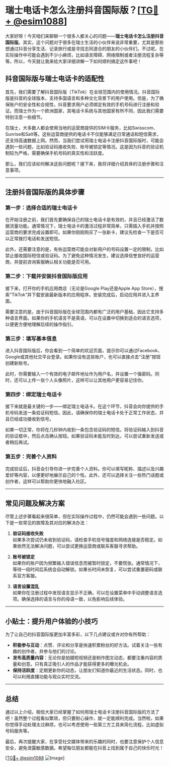 # 瑞士电话卡怎么注册抖音国际版？[[TG💪+ @esim1088](https://t.me/s/esim1088)]

大家好呀！今天咱们来聊聊一个很多人都关心的问题——**瑞士电话卡怎么注册抖音国际版**。其实，这个问题对于很多在瑞士生活的小伙伴来说非常重要，尤其是那些想通过抖音分享生活、记录旅行或是寻找志同道合的朋友的小伙伴们。不过呢，在实际操作中可能会遇到不少小麻烦，比如语言障碍、网络限制或者注册流程复杂等等。所以，今天就让我来给大家详细讲解一下如何顺利搞定这件事吧！

## 抖音国际版与瑞士电话卡的适配性

首先，我们需要了解抖音国际版（TikTok）在全球范围内的使用情况。抖音国际版是抖音的全球版本，支持多国语言和多种文化背景下的用户使用。但是，为了确保账户的安全性和合规性，抖音要求用户必须绑定有效的手机号码进行注册和验证。而瑞士作为一个欧洲国家，其电话卡系统与其他国家有所不同，因此我们需要特别注意一些细节。

在瑞士，大多数人都会使用当地的运营商提供的SIM卡服务，比如Swisscom、Sunrise和Salt等。这些运营商提供的电话卡不仅能够满足日常通话和短信需求，还支持高速数据上网。然而，当我们尝试用瑞士电话卡注册抖音国际版时，可能会遇到一些问题，比如验证码接收失败、账号被锁定等情况。这是因为抖音的验证机制较为严格，需要确保手机号码的真实性和活跃度。

那么，我们应该如何解决这些问题呢？接下来，我将详细介绍具体的注册步骤和注意事项。

---

## 注册抖音国际版的具体步骤

### 第一步：选择合适的瑞士电话卡

在开始注册之前，我们首先要确保自己的瑞士电话卡是有效的，并且已经激活了数据流量功能。通常情况下，瑞士电话卡的激活过程非常简单，只需插入手机并按照运营商的要求完成设置即可。如果你刚刚购买了一张新卡，建议先检查一下是否可以正常拨打电话和发送短信。

此外，还需要注意的是，有些运营商可能会对新用户的号码设置一定的限制，比如禁止接收国际短信或验证码。为了避免这种情况发生，建议选择信誉良好的运营商，并提前咨询客服确认相关功能是否可用。

### 第二步：下载并安装抖音国际版应用

接下来，打开你的手机应用商店（无论是Google Play还是Apple App Store），搜索“TikTok”并下载安装最新版本的应用程序。安装完成后，启动应用并进入主界面。

需要注意的是，由于抖音国际版在全球范围内都有广泛的用户基础，因此它支持多种语言界面。如果你的手机语言不是英语，可以在设置中切换到适合的语言选项，以便更方便地理解后续的操作指引。

### 第三步：填写基本信息

进入抖音国际版后，你会看到一个简单的欢迎页面，提示你可以通过Facebook、Google或其他社交平台登录。如果你没有这些账户，也可以直接点击“注册”按钮创建新账号。

此时，你需要输入一个有效的电子邮件地址作为用户名，并设置一个强密码。同时，还可以上传一张个人头像照片，这样可以让其他用户更容易记住你。

### 第四步：绑定瑞士电话卡

接下来就是最关键的一步——绑定瑞士电话卡。在这个环节，抖音会向你提供的手机号码发送一条验证码短信。因此，请确保你的瑞士电话卡处于正常工作状态，并且已经成功接收到信号。

如果一切正常，你将在几秒钟内收到一条包含验证码的短信。将验证码输入到抖音的验证框中，然后点击确认按钮。如果验证码未能及时到达，可以尝试重新发送或者稍后再试。

### 第五步：完善个人资料

完成验证后，抖音会引导你进一步完善个人资料。你可以填写昵称、描述以及兴趣爱好等内容，以便更好地展示自己的个性。此外，还可以选择关注一些热门话题或创作者，这样可以帮助你更快地融入社区。

---

## 常见问题及解决方案

尽管上述步骤看起来很简单，但在实际操作过程中，仍然可能会遇到一些问题。以下是一些常见的故障及其对应的解决办法：

1. **验证码接收失败**  
   如果多次尝试仍未收到验证码，请检查手机信号强度和网络连接是否稳定。如果依然无法解决问题，可以尝试更换运营商或联系客服寻求帮助。

2. **账号被锁定**  
   如果你的账户因为频繁输入错误信息而被暂时锁定，不要慌张。通常情况下，等待一段时间后系统会自动解锁。如果长时间未恢复，可以尝试重置密码或联系官方客服。

3. **语言设置混乱**  
   如果你在注册过程中发现语言显示不正确，可以在设置菜单中手动调整语言选项。确保选择的语言与你的母语一致，以免影响后续体验。

---

## 小贴士：提升用户体验的小技巧

为了让自己的抖音国际版更加丰富多彩，以下几点建议或许对你有所帮助：

- **积极参与互动**：点赞、评论和分享是快速积累粉丝的好方法。试着关注一些有趣的创作者，并参与他们的讨论。
- **发布高质量内容**：无论你是拍摄短视频还是制作图文动态，都要注重内容的质量和创意。只有真正吸引人的作品才能获得更多的曝光机会。
- **保持活跃度**：定期更新你的动态，让朋友们知道你最近的生活状态。同时，也可以利用直播功能与观众实时交流。

---

## 总结

通过以上介绍，相信大家已经掌握了如何用瑞士电话卡注册抖音国际版的方法了吧！虽然整个过程看似繁琐，但只要耐心操作，就一定能顺利完成。当然啦，如果你觉得手动处理太过麻烦，也可以考虑使用一些第三方工具来简化流程，比如虚拟号码服务等。

最后，再次提醒大家，在享受社交媒体带来的乐趣的同时，也要注意保护个人信息安全，避免泄露敏感数据。希望每位朋友都能在抖音上找到属于自己的快乐时光！

[[TG💪+ @esim1088](https://t.me/s/esim1088) ![Image](https://i.postimg.cc/4NQfJmqS/Snipaste-2025-05-13-00-14-12.png)]